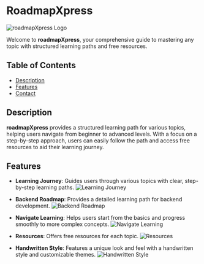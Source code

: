 # RoadmapXpress

![roadmapXpress Logo](images/roadmapxpress-logo.png)

Welcome to **roadmapXpress**, your comprehensive guide to mastering any topic with structured learning paths and free resources.


## Table of Contents

- [Description](#description)
- [Features](#features)
- [Contact](#contact)

## Description

**roadmapXpress** provides a structured learning path for various topics, helping users navigate from beginner to advanced levels. With a focus on a step-by-step approach, users can easily follow the path and access free resources to aid their learning journey.

## Features

- **Learning Journey**: Guides users through various topics with clear, step-by-step learning paths.
  ![Learning Journey](images/learning-journey.png)

- **Backend Roadmap**: Provides a detailed learning path for backend development.
  ![Backend Roadmap](images/backend-roadmap.png)

- **Navigate Learning**: Helps users start from the basics and progress smoothly to more complex concepts.
  ![Navigate Learning](images/navigate-learning.png)

- **Resources**: Offers free resources for each topic.
  ![Resources](images/resources.png)

- **Handwritten Style**: Features a unique look and feel with a handwritten style and customizable themes.
  ![Handwritten Style](images/handwritten-style.png)

